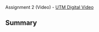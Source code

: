 Assignment 2 (Video) - [UTM Digital Video](https://www.linkedin.com/posts/pohlokyee_utm-digital-virtual-talk-visit-date-5-activity-7150096048755986432-3dY9?utm_source=share&utm_medium=member_desktop)




<h2>Summary</h2>
